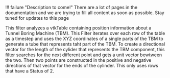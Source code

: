 !!! failure "Description to come!"
    There are a lot of pages in the documentation and we are trying to fill all content as soon as possible. Stay tuned for updates to this page

This filter analyzes a vtkTable containing position information about a Tunnel Boring Machine (TBM). This Filter iterates over each row of the table as a timestep and uses the XYZ coordinates of a single parts of the TBM to generate a tube that represents taht part of the TBM. To create a directional vector for the length of the cylider that represents the TBM component, this filter searches for the next different point and gets a unit vector bewtween the two. Then two points are constructed in the positive and negative directions of that vector for the ends of the cylinder. This only uses rows that have a Status of 2.

